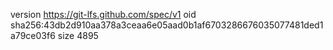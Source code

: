 version https://git-lfs.github.com/spec/v1
oid sha256:43db2d910aa378a3ceaa6e05aad0b1af6703286676035077481ded1a79ce03f6
size 4895
